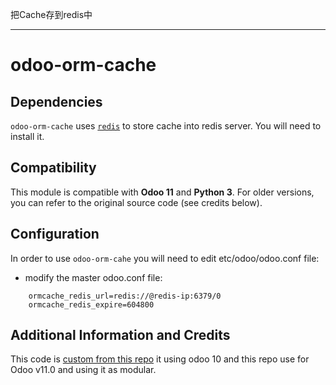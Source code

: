 把Cache存到redis中

-------------------

# odoo-orm-cache

## Dependencies
`odoo-orm-cache` uses [`redis`](https://redis.io/) to store cache into redis server. You will need to install it.


## Compatibility
This module is compatible with **Odoo 11** and **Python 3**. For older versions, you can refer to the original source code (see credits below).

## Configuration
In order to use `odoo-orm-cahe` you will need to edit etc/odoo/odoo.conf file:
* modify the master odoo.conf file:
```
    ormcache_redis_url=redis://@redis-ip:6379/0 
    ormcache_redis_expire=604800
```

## Additional Information and Credits
This code is [custom from this repo](https://github.com/openliu/Odoo-Cluster) it using odoo 10 and this repo use for Odoo v11.0 and using it as modular.


